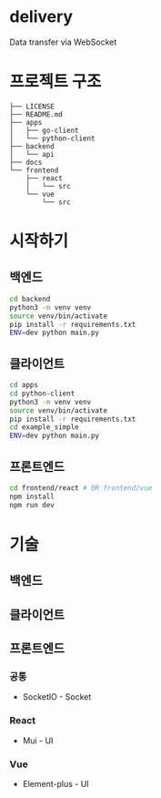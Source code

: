 # delivery
Data transfer via WebSocket

# 프로젝트 구조
```
├── LICENSE
├── README.md
├── apps
│   ├── go-client
│   └── python-client
├── backend
│   └── api
├── docs
└── frontend
    ├── react
    │   └── src
    └── vue
        └── src

```

# 시작하기
## 백엔드
```bash
cd backend
python3 -m venv venv
source venv/bin/activate
pip install -r requirements.txt
ENV=dev python main.py

```
## 클라이언트
```bash
cd apps
cd python-client
python3 -m venv venv
source venv/bin/activate
pip install -r requirements.txt
cd example_simple
ENV=dev python main.py

```
## 프론트엔드
``` bash
cd frontend/react # OR frontend/vue
npm install
npm run dev
```


# 기술
## 백엔드
## 클라이언트
## 프론트엔드
### 공통
- SocketIO - Socket

### React
- Mui - UI

### Vue
- Element-plus - UI
